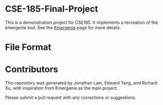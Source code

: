 # CSE-185-Final-Project

This is a demonstration project for CSE185. It implements a recreation of the kmergenie tool. See the [Kmergenie]([https://www.example.com](http://kmergenie.bx.psu.edu/)) page for more details.

# File Format

# Contributors

This repository was generated by Jonathan Lam, Edward Tang, and Richard Xu, with inspiration from Kmergenie as the main project.

Please submit a pull request with any corrections or suggestions.
